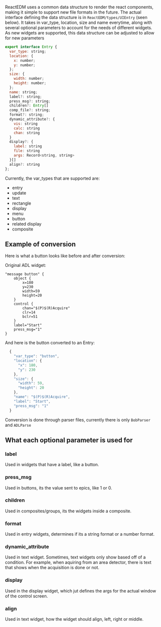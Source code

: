 ReactEDM uses a common data structure to render the react components, making it simple to support new file formats in the future. The actual interface defining the data structure is in `ReactEDM/types/UIEntry` (seen below). It takes in var_type, location, size and name everytime, along with several optional parameters to account for the needs of different widgets. As new widgets are supported, this data structure can be adjusted to allow for new parameters

```javascript
export interface Entry {
  var_type: string;  
  location: {
    x: number;
    y: number;
  };
  size: {
    width: number;
    height: number;
  };
  name: string;    
  label?: string;
  press_msg?: string;
  children?: Entry[]
  comp_file?: string;
  format?: string;
  dynamic_attribute?: {
    vis: string
    calc: string
    chan: string
  }
  display?: {
    label: string
    file: string
    args: Record<string, string>
  }[]
  align?: string
};

```

Currently, the var_types that are supported are:
- entry
- update
- text
- rectangle
- display
- menu
- button
- related display
- composite


## Example of conversion
Here is what a button looks like before and after conversion:

Original ADL widget:
```
"message button" {
	object {
		x=180
		y=230
		width=59
		height=20
	}
	control {
		chan="$(P)$(R)Acquire"
		clr=14
		bclr=51
	}
	label="Start"
	press_msg="1"
}
```
And here is the button converted to an Entry:

```javascript
  {
    "var_type": "button",
    "location": {
      "x": 180,
      "y": 230
    },
    "size": {
      "width": 59,
      "height": 20
    },
    "name": "$(P)$(R)Acquire",
    "label": "Start",
    "press_msg": "1"
  }
```

Conversion is done through parser files, currently there is only `BobParser` and `ADLParse`

## What each optional parameter is used for

### label
Used in widgets that have a label, like a button. 

### press_msg
Used in buttons, its the value sent to epics, like 1 or 0. 

### children
Used in composites/groups, its the widgets inside a composite. 

### format
Used in entry widgets, determines if its a string format or a number format. 

### dynamic_attribute
Used in text widget. Sometimes, text widgets only show based off of a condition. For example, when aquiring from an area detector, there is text that shows when the acquisition is done or not.

### display
Used in the display widget, which jut defines the args for the actual window of the control screen. 

### align
Used in text widget, how the widget should align, left, right or middle. 